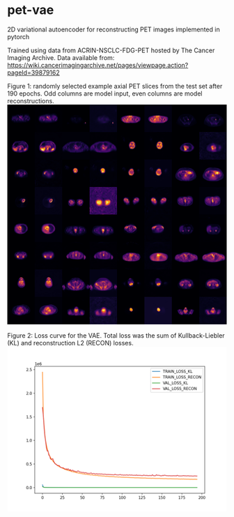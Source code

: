 # pet-vae
2D variational autoencoder for reconstructing PET images implemented in pytorch

Trained using data from ACRIN-NSCLC-FDG-PET hosted by The Cancer Imaging Archive. Data available from: https://wiki.cancerimagingarchive.net/pages/viewpage.action?pageId=39879162

Figure 1: randomly selected example axial PET slices from the test set after 190 epochs. Odd columns are model input, even columns are model reconstructions.
![alt text](https://github.com/dthuff/pet-vae/blob/master/saved_models/validation_images_epoch_194.png?raw=true)


Figure 2: Loss curve for the VAE. Total loss was the sum of Kullback-Liebler (KL) and reconstruction L2 (RECON) losses.
![alt text](https://github.com/dthuff/pet-vae/blob/master/saved_models/loss.png?raw=true)
